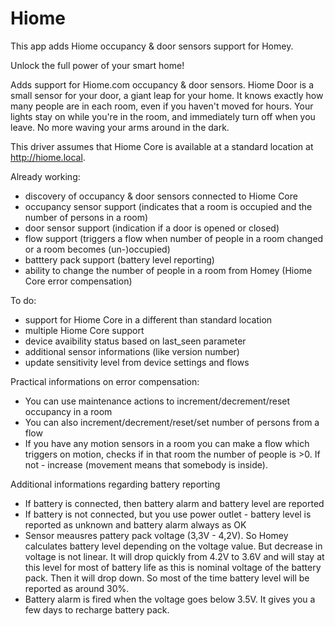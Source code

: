 # Hiome

This app adds Hiome occupancy & door sensors support for Homey.

Unlock the full power of your smart home!

Adds support for Hiome.com occupancy & door sensors.
Hiome Door is a small sensor for your door, a giant leap for your home. 
It knows exactly how many people are in each room, even if you haven't moved for hours. 
Your lights stay on while you're in the room, and immediately turn off when you leave. 
No more waving your arms around in the dark.

This driver assumes that Hiome Core is available at a standard location at http://hiome.local.

Already working:
- discovery of occupancy & door sensors connected to Hiome Core
- occupancy sensor support (indicates that a room is occupied and the number of persons in a room)
- door sensor support (indication if a door is opened or closed)
- flow support (triggers a flow when number of people in a room changed or a room becomes (un-)occupied)
- batttery pack support (battery level reporting)
- ability to change the number of people in a room from Homey (Hiome Core error compensation)

To do:
- support for Hiome Core in a different than standard location
- multiple Hiome Core support
- device avaibility status based on last_seen parameter
- additional sensor informations (like version number)
- update sensitivity level from device settings and flows

Practical informations on error compensation:
- You can use maintenance actions to increment/decrement/reset occupancy in a room
- You can also increment/decrement/reset/set number of persons from a flow
- If you have any motion sensors in a room you can make a flow which triggers on motion, checks if in that room the number of people is >0. If not - increase (movement means that somebody is inside).

Additional informations regarding battery reporting
- If battery is connected, then battery alarm and battery level are reported
- If battery is not connected, but you use power outlet - battery level is reported as unknown and battery alarm always as OK
- Sensor meausres pattery pack voltage (3,3V - 4,2V). So Homey calculates battery level depending on the voltage value. But decrease in voltage is not linear. It will drop quickly from 4.2V to 3.6V and will stay at this level for most of battery life as this is nominal voltage of the battery pack. Then it will drop down. So most of the time battery level will be reported as around 30%. 
- Battery alarm is fired when the voltage goes below 3.5V. It gives you a few days to recharge battery pack. 